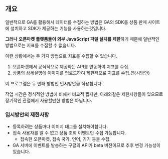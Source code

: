 ## 개요

일반적으로 GA를 활용해서 데이터를 수집하는 방법은 GA의 SDK를 상품 판매 사이트에 설치하고 SDK가 제공하는 기능을 사용하는것입니다.

**그러나** **오픈마켓 플랫폼들이 외부 JavaScript 파일 설치를 제한**하기 때문에 일반적인 방법으로는 지표를 수집할 수 없습니다.

이런 상황에서는 두 가지 방법으로 지표를 수집할 수 있습니다.

1. 오픈마켓에서 공식적으로 제공하는 API를 연동하여 지표를 수집.
2. 상품의 상세설명에 이미지를 업로드하여 제한적으로 지표를 수집.(임시방안)

이 프로그램은 두 번째 방법인 인시방안을 적용합니다.

작업 시간은 정식적인 방법에 비해서 비교적 짧지만, 아래와같은 제한사항들이 있으므로 장기적인 관점에서 사용할만한 방법은 아닙니다.

### 임시방안의 제한사항

- 등록하려는 상품마다 이미지 태그를 설치해야합니다.
- 접속 사용자를 알 수 없고 상품 조회 이벤트만 수집 가능합니다.
  - 접속한 오픈마켓, 접속 국가, 언어, 기기 등을 수집.
- GA 서버에 이벤트를 발송하는 구글의 API가 beta 버전이므로 추후 변경 가능성이 있습니다.
